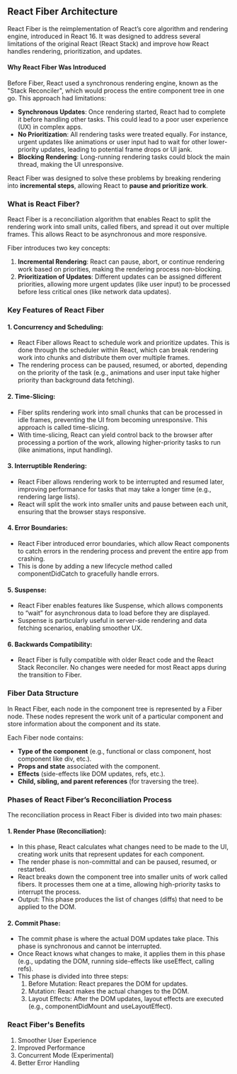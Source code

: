 ## React Fiber Architecture

React Fiber is the reimplementation of React’s core algorithm and rendering engine, introduced in React 16. It was designed to address several limitations of the original React (React Stack) and improve how React handles rendering, prioritization, and updates.


#### Why React Fiber Was Introduced
Before Fiber, React used a synchronous rendering engine, known as the "Stack Reconciler", which would process the entire component tree in one go. This approach had limitations:

- **Synchronous Updates**: Once rendering started, React had to complete it before handling other tasks. This could lead to a poor user experience (UX) in complex apps.
- **No Prioritization**: All rendering tasks were treated equally. For instance, urgent updates like animations or user input had to wait for other lower-priority updates, leading to potential frame drops or UI jank.
- **Blocking Rendering**: Long-running rendering tasks could block the main thread, making the UI unresponsive.

React Fiber was designed to solve these problems by breaking rendering into **incremental steps**, allowing React to **pause and prioritize work**.

### What is React Fiber?
React Fiber is a reconciliation algorithm that enables React to split the rendering work into small units, called fibers, and spread it out over multiple frames. This allows React to be asynchronous and more responsive.

Fiber introduces two key concepts:

1. **Incremental Rendering**: React can pause, abort, or continue rendering work based on priorities, making the rendering process non-blocking.
2. **Prioritization of Updates**: Different updates can be assigned different priorities, allowing more urgent updates (like user input) to be processed before less critical ones (like network data updates).

### Key Features of React Fiber
#### 1. Concurrency and Scheduling:
- React Fiber allows React to schedule work and prioritize updates. This is done through the scheduler within React, which can break rendering work into chunks and distribute them over multiple frames.
- The rendering process can be paused, resumed, or aborted, depending on the priority of the task (e.g., animations and user input take higher priority than background data fetching).
#### 2. Time-Slicing:

- Fiber splits rendering work into small chunks that can be processed in idle frames, preventing the UI from becoming unresponsive. This approach is called time-slicing.
- With time-slicing, React can yield control back to the browser after processing a portion of the work, allowing higher-priority tasks to run (like animations, input handling).
#### 3. Interruptible Rendering:

- React Fiber allows rendering work to be interrupted and resumed later, improving performance for tasks that may take a longer time (e.g., rendering large lists).
- React will split the work into smaller units and pause between each unit, ensuring that the browser stays responsive.

#### 4. Error Boundaries:

- React Fiber introduced error boundaries, which allow React components to catch errors in the rendering process and prevent the entire app from crashing.
- This is done by adding a new lifecycle method called componentDidCatch to gracefully handle errors.

#### 5. Suspense:

- React Fiber enables features like Suspense, which allows components to “wait” for asynchronous data to load before they are displayed.
- Suspense is particularly useful in server-side rendering and data fetching scenarios, enabling smoother UX.

#### 6. Backwards Compatibility:

- React Fiber is fully compatible with older React code and the React Stack Reconciler. No changes were needed for most React apps during the transition to Fiber.

### Fiber Data Structure
In React Fiber, each node in the component tree is represented by a Fiber node. These nodes represent the work unit of a particular component and store information about the component and its state.

Each Fiber node contains:

- **Type of the component** (e.g., functional or class component, host component like div, etc.).
- **Props and state** associated with the component.
- **Effects** (side-effects like DOM updates, refs, etc.).
- **Child, sibling, and parent references** (for traversing the tree).

### Phases of React Fiber’s Reconciliation Process
The reconciliation process in React Fiber is divided into two main phases:

#### 1. Render Phase (Reconciliation):

- In this phase, React calculates what changes need to be made to the UI, creating work units that represent updates for each component.
- The render phase is non-committal and can be paused, resumed, or restarted.
- React breaks down the component tree into smaller units of work called fibers. It processes them one at a time, allowing high-priority tasks to interrupt the process.
- Output: This phase produces the list of changes (diffs) that need to be applied to the DOM.
#### 2. Commit Phase:

- The commit phase is where the actual DOM updates take place. This phase is synchronous and cannot be interrupted.
- Once React knows what changes to make, it applies them in this phase (e.g., updating the DOM, running side-effects like useEffect, calling refs).
- This phase is divided into three steps:
    1. Before Mutation: React prepares the DOM for updates.
    2. Mutation: React makes the actual changes to the DOM.
    3. Layout Effects: After the DOM updates, layout effects are executed (e.g., componentDidMount and useLayoutEffect).

### React Fiber's Benefits
1. Smoother User Experience
2. Improved Performance
3. Concurrent Mode (Experimental)
4. Better Error Handling
